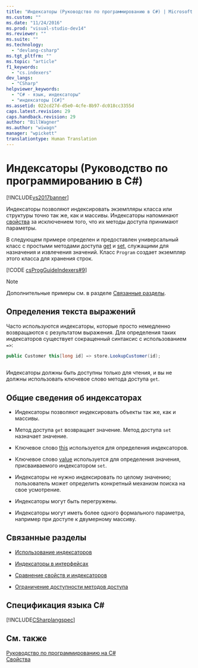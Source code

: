 ```yaml
---
title: "Индексаторы (Руководство по программированию в C#) | Microsoft Docs"
ms.custom: ""
ms.date: "11/24/2016"
ms.prod: "visual-studio-dev14"
ms.reviewer: ""
ms.suite: ""
ms.technology: 
  - "devlang-csharp"
ms.tgt_pltfrm: ""
ms.topic: "article"
f1_keywords: 
  - "cs.indexers"
dev_langs: 
  - "CSharp"
helpviewer_keywords: 
  - "C# - язык, индексаторы"
  - "индексаторы [C#]"
ms.assetid: 022cd27d-d5e0-4cfe-8b97-dc018cc3355d
caps.latest.revision: 29
caps.handback.revision: 29
author: "BillWagner"
ms.author: "wiwagn"
manager: "wpickett"
translationtype: Human Translation
---
```

# Индексаторы (Руководство по программированию в C#)
[!INCLUDE[vs2017banner](../../../csharp/includes/vs2017banner.md)]

Индексаторы позволяют индексировать экземпляры класса или структуры точно так же, как и массивы.  Индексаторы напоминают [свойства](../../../csharp/programming-guide/classes-and-structs/properties.md) за исключением того, что их методы доступа принимают параметры.  
  
 В следующем примере определен и предоставлен универсальный класс с простыми методами доступа [get](../../../csharp/language-reference/keywords/get.md) и [set](../../../csharp/language-reference/keywords/set.md), служащими для назначения и извлечения значений.  Класс `Program` создает экземпляр этого класса для хранения строк.  
  
 [!CODE [csProgGuideIndexers#9](../CodeSnippet/VS_Snippets_VBCSharp/csProgGuideIndexers#9)]  
  
> [!NOTE]
>  Дополнительные примеры см. в разделе [Связанные разделы](../../../csharp/programming-guide/indexers/index.md#BKMK_RelatedSections).  
  
## Определения текста выражений  
 Часто используются индексаторы, которые просто немедленно возвращаются с результатом выражения.  Для определения таких индексаторов существует сокращенный синтаксис с использованием `=>`:  
  
```c#  
public Customer this[long id] => store.LookupCustomer(id);  
  
```  
  
 Индексаторы должны быть доступны только для чтения, и вы не должны использовать ключевое слово метода доступа `get`.  
  
## Общие сведения об индексаторах  
  
-   Индексаторы позволяют индексировать объекты так же, как и массивы.  
  
-   Метод доступа `get` возвращает значение.  Метод доступа `set` назначает значение.  
  
-   Ключевое слово [this](../../../csharp/language-reference/keywords/this.md) используется для определения индексаторов.  
  
-   Ключевое слово [value](../../../csharp/language-reference/keywords/value.md) используется для определения значения, присваиваемого индексатором `set`.  
  
-   Индексаторы не нужно индексировать по целому значению; пользователь может определить конкретный механизм поиска на свое усмотрение.  
  
-   Индексаторы могут быть перегружены.  
  
-   Индексаторы могут иметь более одного формального параметра, например при доступе к двумерному массиву.  
  
##  <a name="BKMK_RelatedSections"></a> Связанные разделы  
  
-   [Использование индексаторов](../../../csharp/programming-guide/indexers/using-indexers.md)  
  
-   [Индексаторы в интерфейсах](../../../csharp/programming-guide/indexers/indexers-in-interfaces.md)  
  
-   [Сравнение свойств и индексаторов](../../../csharp/programming-guide/indexers/comparison-between-properties-and-indexers.md)  
  
-   [Ограничение доступности методов доступа](../../../csharp/programming-guide/classes-and-structs/restricting-accessor-accessibility.md)  
  
## Спецификация языка C\#  
 [!INCLUDE[CSharplangspec](../../../csharp/language-reference/keywords/includes/csharplangspec_md.md)]  
  
## См. также  
 [Руководство по программированию на C\#](../../../csharp/programming-guide/index.md)   
 [Свойства](../../../csharp/programming-guide/classes-and-structs/properties.md)